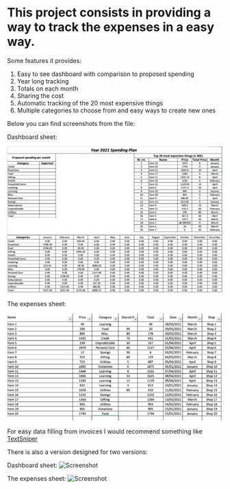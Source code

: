 # This project consists in providing a way to track the expenses in a easy way.

Some features it provides:

1. Easy to see dashboard with comparison to proposed spending
2. Year long tracking
3. Totals on each month
4. Sharing the cost
5. Automatic tracking of the 20 most expensive things
6. Multiple categories to choose from and easy ways to create new ones

Below you can find screenshots from the file:

Dashboard sheet:

![Screenshot](Images/dashboard_1_person.png)

The expenses sheet:

![Screenshot](Images/expenses_1_person.png)

For easy data filling from invoices I would recommend something like [TextSniper](https://textsniper.app)

There is also a version designed for two versions:

Dashboard sheet:
![Screenshot](Images/dashboard_2_persons.png)

The expenses sheet:
![Screenshot](Images/expenses_2_persons.png)

